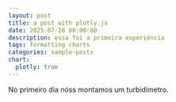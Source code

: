 ```yaml
---
layout: post
title: a post with plotly.js
date: 2025-07-28 00:00:00
description: essa foi a primeira experiência
tags: formatting charts
categories: sample-posts
chart:
  plotly: true
---
```


No primeiro dia nóss montamos um turbidímetro. 

